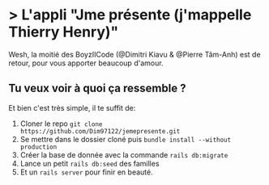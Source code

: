 # > L'appli "Jme présente (j'mappelle Thierry Henry)"

Wesh, la moitié des BoyzIICode (@Dimitri Kiavu & @Pierre Tâm-Anh) est de retour, pour vous apporter beaucoup d'amour. 

## Tu veux voir à quoi ça ressemble ?

Et bien c'est très simple, il te suffit de:

1) Cloner le repo ```git clone https://github.com/Dim97122/jemepresente.git```
2) Se mettre dans le dossier cloné puis ```bundle install --without production``` 
3) Créer la base de donnée avec la commande ```rails db:migrate```
4) Lance un petit ```rails db:seed``` des familles
5) Et un ```rails server``` pour finir en beauté.
